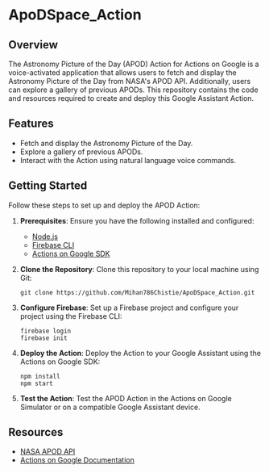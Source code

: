 # ApoDSpace_Action
## Overview

The Astronomy Picture of the Day (APOD) Action for Actions on Google is a voice-activated application that allows users to fetch and display the Astronomy Picture of the Day from NASA's APOD API. Additionally, users can explore a gallery of previous APODs. This repository contains the code and resources required to create and deploy this Google Assistant Action.

## Features

- Fetch and display the Astronomy Picture of the Day.
- Explore a gallery of previous APODs.
- Interact with the Action using natural language voice commands.

## Getting Started

Follow these steps to set up and deploy the APOD Action:

1. **Prerequisites**: Ensure you have the following installed and configured:

   - [Node.js](https://nodejs.org/)
   - [Firebase CLI](https://firebase.google.com/docs/cli)
   - [Actions on Google SDK](https://developers.google.com/assistant/conversational/quickstart)

2. **Clone the Repository**: Clone this repository to your local machine using Git:

   ```shell
   git clone https://github.com/Mihan786Chistie/ApoDSpace_Action.git

3. **Configure Firebase**: Set up a Firebase project and configure your project using the Firebase CLI:

    ```shell
    firebase login
    firebase init

4. **Deploy the Action**: Deploy the Action to your Google Assistant using the Actions on Google SDK:

    ```shell
    npm install
    npm start

5. **Test the Action**: Test the APOD Action in the Actions on Google Simulator or on a compatible Google Assistant device.

## Resources

- [NASA APOD API](https://api.nasa.gov/)
- [Actions on Google Documentation](https://developers.google.com/assistant/docs)
